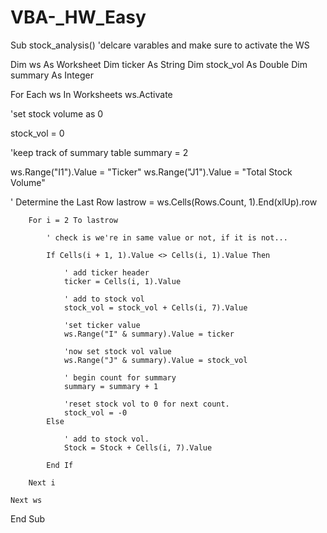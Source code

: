 # VBA-_HW_Easy

Sub stock_analysis()
'delcare varables and make sure to activate the WS

Dim ws As Worksheet
Dim ticker As String
Dim stock_vol As Double
Dim summary As Integer

For Each ws In Worksheets
ws.Activate

'set stock volume as 0

stock_vol = 0

'keep track of summary table
summary = 2
    
ws.Range("I1").Value = "Ticker"
ws.Range("J1").Value = "Total Stock Volume"
    
 ' Determine the Last Row
lastrow = ws.Cells(Rows.Count, 1).End(xlUp).row
    
        For i = 2 To lastrow

            ' check is we're in same value or not, if it is not...
            
            If Cells(i + 1, 1).Value <> Cells(i, 1).Value Then

                ' add ticker header
                ticker = Cells(i, 1).Value

                ' add to stock vol
                stock_vol = stock_vol + Cells(i, 7).Value

                'set ticker value
                ws.Range("I" & summary).Value = ticker

                'now set stock vol value
                ws.Range("J" & summary).Value = stock_vol

                ' begin count for summary
                summary = summary + 1
                
                'reset stock vol to 0 for next count.
                stock_vol = -0
            Else

                ' add to stock vol.
                Stock = Stock + Cells(i, 7).Value

            End If
              
        Next i

    Next ws
    
End Sub
